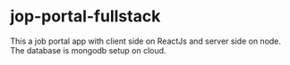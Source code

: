 # jop-portal-fullstack
This a job portal app with client side on ReactJs and server side on node. The database is mongodb setup on cloud.
